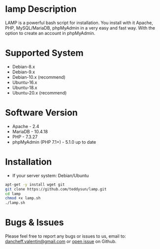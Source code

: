 # lamp Description
LAMP is a powerful bash script for installation. You install with it Apache, PHP, MySQL/MariaDB, phpMyAdmin in a very easy and fast way. With the option to create an account in phpMyAdmin.

# Supported System
* Debian-8.x
* Debian-9.x
* Debian-10.x (recommend)
* Ubuntu-16.x
* Ubuntu-18.x
* Ubuntu-20.x (recommend)

# Software Version
* Apache - 2.4
* MariaDB - 10.4.18
* PHP - 7.3.27
* phpMyAdmin (PHP 7.1+) - 5.1.0 up to date

# Installation
* If your server system: Debian/Ubuntu
```bash
apt-get -y install wget git
git clone https://github.com/teddysun/lamp.git
cd lamp
chmod +x lamp.sh
./lamp.sh
```
# Bugs & Issues
Please feel free to report any bugs or issues to us, email to: dancheff.valentin@gmail.com or [open issue](http://github.com/dancheff/lamp/issues) on Github.
